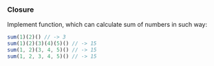 ### Closure

Implement function, which can calculate sum of numbers in such way:

```js
sum(1)(2)() // -> 3
sum(1)(2)(3)(4)(5)() // -> 15
sum(1, 2)(3, 4, 5)() // -> 15
sum(1, 2, 3, 4, 5)() // -> 15
```